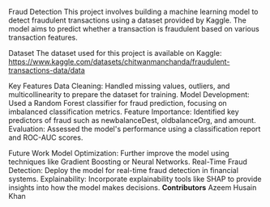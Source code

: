 Fraud Detection
This project involves building a machine learning model to detect fraudulent transactions using a dataset provided by Kaggle. The model aims to predict whether a transaction is fraudulent based on various transaction features.

Dataset
The dataset used for this project is available on Kaggle: https://www.kaggle.com/datasets/chitwanmanchanda/fraudulent-transactions-data/data

Key Features
Data Cleaning: Handled missing values, outliers, and multicollinearity to prepare the dataset for training.
Model Development: Used a Random Forest classifier for fraud prediction, focusing on imbalanced classification metrics.
Feature Importance: Identified key predictors of fraud such as newbalanceDest, oldbalanceOrg, and amount.
Evaluation: Assessed the model's performance using a classification report and ROC-AUC scores.

Future Work
Model Optimization: Further improve the model using techniques like Gradient Boosting or Neural Networks.
Real-Time Fraud Detection: Deploy the model for real-time fraud detection in financial systems.
Explainability: Incorporate explainability tools like SHAP to provide insights into how the model makes decisions.
**Contributors**
Azeem Husain Khan
